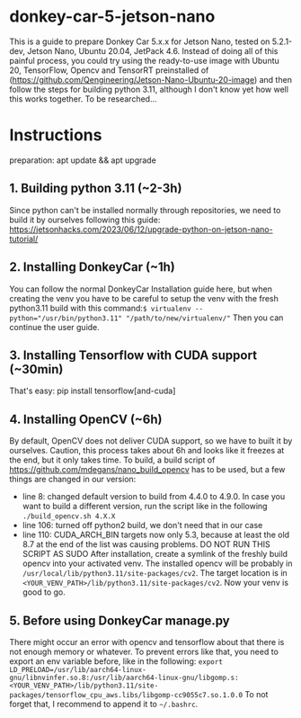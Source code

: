 # donkey-car-5-jetson-nano
This is a guide to prepare Donkey Car 5.x.x for Jetson Nano, tested on 5.2.1-dev, Jetson Nano, Ubuntu 20.04, JetPack 4.6.
Instead of doing all of this painful process, you could try using the ready-to-use image with Ubuntu 20, TensorFlow, Opencv and TensorRT preinstalled of (https://github.com/Qengineering/Jetson-Nano-Ubuntu-20-image) and then follow the steps for building python 3.11, although I don't know yet how well this works together. To be researched...
# Instructions
preparation: apt update && apt upgrade
## 1. Building python 3.11 (~2-3h)
Since python can't be installed normally through repositories, we need to build it by ourselves following this guide: https://jetsonhacks.com/2023/06/12/upgrade-python-on-jetson-nano-tutorial/

## 2. Installing DonkeyCar (~1h)
You can follow the normal DonkeyCar Installation guide here,
but when creating the venv you have to be careful to setup the venv with the fresh python3.11 build with this command:`$ virtualenv --python="/usr/bin/python3.11" "/path/to/new/virtualenv/"`
Then you can continue the user guide.

## 3. Installing Tensorflow with CUDA support (~30min)
That's easy: pip install tensorflow[and-cuda]

## 4. Installing OpenCV (~6h)
By default, OpenCV does not deliver CUDA support, so we have to built it by ourselves. Caution, this process takes about 6h and looks like it freezes at the end, but it only takes time.
To build, a build script of https://github.com/mdegans/nano_build_opencv has to be used, but a few things are changed in our version:
- line 8: changed default version to build from 4.4.0 to 4.9.0. In case you want to build a different version, run the script like in the following `./build_opencv.sh 4.X.X`
- line 106: turned off python2 build, we don't need that in our case
- line 110: CUDA_ARCH_BIN targets now only 5.3, because at least the old 8.7 at the end of the list was causing problems.
DO NOT RUN THIS SCRIPT AS SUDO
After installation, create a symlink of the freshly build opencv into your activated venv. The installed opencv will be probably in `/usr/local/lib/python3.11/site-packages/cv2`. The target location is in `<YOUR_VENV_PATH>/lib/python3.11/site-packages/cv2`.
Now your venv is good to go.

## 5. Before using DonkeyCar manage.py
There might occur an error with opencv and tensorflow about that there is not enough memory or whatever.
To prevent errors like that, you need to export an env variable before, like in the following:
`export LD_PRELOAD=/usr/lib/aarch64-linux-gnu/libnvinfer.so.8:/usr/lib/aarch64-linux-gnu/libgomp.s:<YOUR_VENV_PATH>/lib/python3.11/site-packages/tensorflow_cpu_aws.libs/libgomp-cc9055c7.so.1.0.0`
To not forget that, I recommend to append it to `~/.bashrc`.


